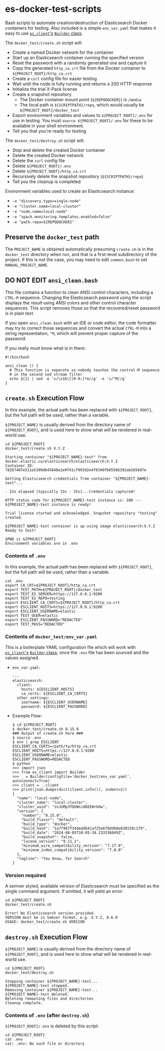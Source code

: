 # es-docker-test-scripts
Bash scripts to automate creation/destruction of Elasticsearch Docker containers
for testing.  Also included is a simple `env_var.yaml` that makes it easy to use
[`es_client`'s](https://es-client.readthedocs.io/) [`Builder`
class](https://es-client.readthedocs.io/en/latest/api.html#builder-class).

The `docker_test/create.sh` script will:

  * Create a named Docker network for the container
  * Start up an Elasticsearch container running the specified version
  * Reset the password with a randomly generated one and capture it
  * Copy the generated `http_ca.crt` file from the Docker container to
    `${PROJECT_ROOT}/http_ca.crt`
  * Create a `curl` config file for easier testing
  * Wait until the node is fully running and returns a 200 HTTP response
  * Initialize the trial X-Pack license
  * Create a snapshot repository
    * The Docker container mount point (`${REPODOCKER}`) is `/media`
    * The local path is `${SCRIPTPATH}/repo`, which would usually be
      `${PROJECT_ROOT}/docker_test`
  * Export environment variables and values to `${PROJECT_ROOT}/.env` for use
    in testing. You must `source ${PROJECT_ROOT}/.env` for these to be available
    in your shell environment.
  * Tell you that you're ready for testing

The `docker_test/destroy.sh` script will:

  * Stop and delete the created Docker container
  * Delete the created Docker network
  * Delete the `curl` config file
  * Delete `${PROJECT_ROOT}/.env` 
  * Delete `${PROJECT_ROOT}/http_ca.crt`
  * Recursively delete the snapshot repository (`${SCRIPTPATH}/repo`)
  * Tell you the cleanup is completed
  
Environment variables used to create an Elasticsearch instance:

  * `-e "discovery.type=single-node"`
  * `-e "cluster.name=local-cluster"`
  * `-e "node.name=local-node"`
  * `-e "xpack.monitoring.templates.enabled=false"`
  * `-e "path.repo=${REPODOCKER}"`

## Preserve the `docker_test` path

The `PROJECT_NAME` is obtained automatically presuming `create.sh` is in the
`docker_test` directory when run, and that is a first-level subdirectory of the
project. If this is not the case, you may need to edit `common.bash` to set
`MANUAL_PROJECT_NAME`.

## DO NOT EDIT `ansi_clean.bash`

This file contains a function to clean ANSI control characters, including a
`CTRL-M` sequence. Changing the Elasticsearch password using the script displays
the result using ANSI colors and other control character sequences. This script
removes those so that the recovered/reset password is in plain text.

If you open `ansi_clean.bash` with an IDE or code editor, the code formatter may
try to correct those sequences and convert the actual `CTRL-M` into a string
representation, `^M`, which will prevent proper capture of the password.

If you really must know what is in there:

```
#!/bin/bash

ansi_clean () {
  # This function is separate so nobody touches the control-M sequence
  # in the second sed stream filter
  echo ${1} | sed -e 's/\x1b\[[0-9;]*m//g' -e 's/^M//g'
}
```

## `create.sh` Execution Flow

In this example, the actual path has been replaced with `${PROJECT_ROOT}`, but
the full path will be used, rather than a variable.

`${PROJECT_NAME}` is usually derived from the directory name of `${PROJECT_ROOT}`,
and is used here to show what will be rendered in real-world use.

```
cd ${PROJECT_ROOT}
docker_test/create.sh X.Y.Z

Starting container "${PROJECT_NAME}-test" from docker.elastic.co/elasticsearch/elasticsearch:X.Y.Z
Container ID: 78267407e511e5309db45840a1e9f41cf993d2e4f0340fb85566392ab2658d7e

Getting Elasticsearch credentials from container "${PROJECT_NAME}-test"...

- 22s elapsed (typically 15s - 25s)...Credentials captured!

HTTP status code for ${PROJECT_NAME}-test instance is: 200 --- ${PROJECT_NAME}-test instance is ready!

Trial license started and acknowledged. Snapshot repository "testing" created.

${PROJECT_NAME}-test container is up using image elasticsearch:X.Y.Z
Ready to test!

$PWD is ${PROJECT_ROOT}
Environment variables are in .env
```

### Contents of `.env`

In this example, the actual path has been replaced with `${PROJECT_ROOT}`, but
the full path will be used, rather than a variable.

```
cat .env
export CA_CRT=${PROJECT_ROOT}/http_ca.crt
export TEST_PATH=${PROJECT_ROOT}/docker_test
export TEST_ES_SERVER=https://127.0.0.1:9200
export TEST_ES_REPO=testing
export ESCLIENT_CA_CERTS=${PROJECT_ROOT}/http_ca.crt
export ESCLIENT_HOSTS=https://127.0.0.1:9200
export ESCLIENT_USERNAME=elastic
export TEST_USER=elastic
export ESCLIENT_PASSWORD="REDACTED"
export TEST_PASS="REDACTED"
```

### Contents of `docker_test/env_var.yaml`

This is a boilerplate YAML configuration file which will work with
[`es_client`'s](https://es-client.readthedocs.io/) [`Builder`
class](https://es-client.readthedocs.io/en/latest/api.html#builder-class), once
the `.env` file has been sourced and the values assigned.

  * `env_var.yaml`:
    
    ```
    ---
    elasticsearch:
      client:
        hosts: ${ESCLIENT_HOSTS}
        ca_certs: ${ESCLIENT_CA_CERTS}
      other_settings:
        username: ${ESCLIENT_USERNAME}
        password: ${ESCLIENT_PASSWORD}
    ```
  
  * Example Flow:

    ```
    $ cd ${PROJECT_ROOT}
    $ docker_test/create.sh 8.15.0
    ### Output of create.sh here ###
    $ source .env
    $ env | grep ESCLIENT
    ESCLIENT_CA_CERTS=/path/to/http_ca.crt
    ESCLIENT_HOSTS=https://127.0.0.1:9200
    ESCLIENT_USERNAME=elastic
    ESCLIENT_PASSWORD=REDACTED
    $ python
    >>> import json
    >>> from es_client import Builder
    >>> _ = Builder(configfile='docker_test/env_var.yaml', autoconnect=True)
    >>> client = _.client
    >>> print(json.dumps(dict(client.info()), indent=2))
    {
      "name": "local-node",
      "cluster_name": "local-cluster",
      "cluster_uuid": "snJUMp3TQUWsi86EEWrU4w",
      "version": {
        "number": "8.15.0",
        "build_flavor": "default",
        "build_type": "docker",
        "build_hash": "1a77947f34deddb41af25e6f0ddb8e830159c179",
        "build_date": "2024-08-05T10:05:34.233336849Z",
        "build_snapshot": false,
        "lucene_version": "9.11.1",
        "minimum_wire_compatibility_version": "7.17.0",
        "minimum_index_compatibility_version": "7.0.0"
      },
      "tagline": "You Know, for Search"
    }
    ```

### Version required

A semver styled, available version of Elasticsearch must be specified as the
single command argument. If omitted, it will yield an error:

```
cd ${PROJECT_ROOT}
docker_test/create.sh

Error! No Elasticsearch version provided.
VERSION must be in Semver format, e.g. X.Y.Z, 8.6.0
USAGE: docker_test/create.sh VERSION
```

## `destroy.sh` Execution Flow

`${PROJECT_NAME}` is usually derived from the directory name of `${PROJECT_ROOT}`,
and is used here to show what will be rendered in real-world use.

```
cd ${PROJECT_ROOT}
docker_test/destroy.sh

Stopping container ${PROJECT_NAME}-test...
${PROJECT_NAME}-test stopped.
Removing container ${PROJECT_NAME}-test...
${PROJECT_NAME}-test deleted.
Deleting remaining files and directories
Cleanup complete.
```

### Contents of `.env` (after `destroy.sh`)

`${PROJECT_ROOT}/.env` is deleted by this script:

```
cd ${PROJECT_ROOT}
cat .env
cat: .env: No such file or directory
```
